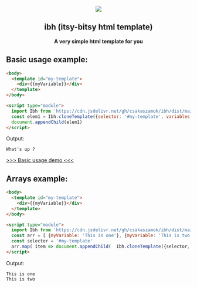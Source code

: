 <p align="center"><img src="https://user-images.githubusercontent.com/5373500/209004813-5e598cda-ef08-4fba-b82c-552d226c3566.png"></p>
<h2 align="center">ibh (itsy-bitsy html template)</h2>
<p align="center">
<strong>A very simple html template for you</strong>

## Basic usage example:
```html
<body>
  <template id="my-template">
    <div>{{myVariable}}</div>
  </template>
</body>

<script type="module">  
  import Ibh from 'https://cdn.jsdelivr.net/gh/csakaszamok/ibh/dist/main-0.1.0.min.js';
  const elem1 = Ibh.cloneTemplate({selector: '#my-template', variables: { myVariable: "What's up ?" } })
  document.appendChild(elem1)
</script>
```
Output:
```text
What's up ?
```

[>>> Basic usage demo <<<](example/basic_usage.html)


## Arrays example:
```html
<body>
  <template id="my-template">
    <div>{{myVariable}}</div>
  </template>
</body>

<script type="module">  
  import Ibh from 'https://cdn.jsdelivr.net/gh/csakaszamok/ibh/dist/main-0.1.0.min.js';
  const arr = [ {myVariable: 'This is one'}, {myVariable: 'This is two'} ]
  const selector = '#my-template'
  arr.map( item => document.appendChild(  Ibh.cloneTemplate({selector, variables: item }) )    
</script>
```
Output:
```text
This is one
This is two
```
